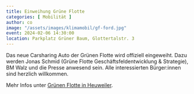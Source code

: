 ```yaml
---
title: Einweihung Grüne Flotte
categories: [ Mobilität ]
author: co
image: "/assets/images/klimamobil/gf-ford.jpg"
event: 2024-02-06 14:30:00
location: Parkplatz Grüner Baum, Glottertalstr. 3
---
```

Das neue Carsharing Auto der Grünen Flotte wird offiziell eingeweiht. Dazu werden Jonas Schmid (Grüne Flotte Geschäftsfeldentwicklung & Strategie), BM Walz und die Presse anwesend sein. Alle interessierten Bürger:innen sind herzlich willkommen.

Mehr Infos unter [Grünen Flotte in Heuweiler](/gruneflotte-carsharing/).